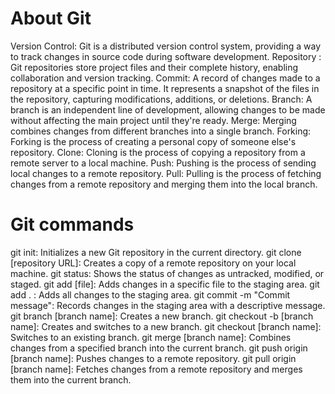# About Git
Version Control: Git is a distributed version control system, providing a way to track changes in source code during software development.
Repository : Git repositories store project files and their complete history, enabling collaboration and version tracking.
Commit: A record of changes made to a repository at a specific point in time. It represents a snapshot of the files in the repository, capturing modifications, additions, or deletions.
Branch: A branch is an independent line of development, allowing changes to be made without affecting the main project until they're ready.
Merge: Merging combines changes from different branches into a single branch.
Forking: Forking is the process of creating a personal copy of someone else's repository.
Clone:  Cloning is the process of copying a repository from a remote server to a local machine.
Push: Pushing is the process of sending local changes to a remote repository.
Pull: Pulling is the process of fetching changes from a remote repository and merging them into the local branch.

# Git commands
git init: Initializes a new Git repository in the current directory.
git clone [repository URL]: Creates a copy of a remote repository on your local machine.
git status: Shows the status of changes as untracked, modified, or staged.
git add [file]: Adds changes in a specific file to the staging area.
git add . : Adds all changes to the staging area.
git commit -m "Commit message": Records changes in the staging area with a descriptive message.
git branch [branch name]: Creates a new branch.
git checkout -b [branch name]: Creates and switches to a new branch.
git checkout [branch name]: Switches to an existing branch.
git merge [branch name]: Combines changes from a specified branch into the current branch.
git push origin [branch name]: Pushes changes to a remote repository.
git pull origin [branch name]: Fetches changes from a remote repository and merges them into the current branch.